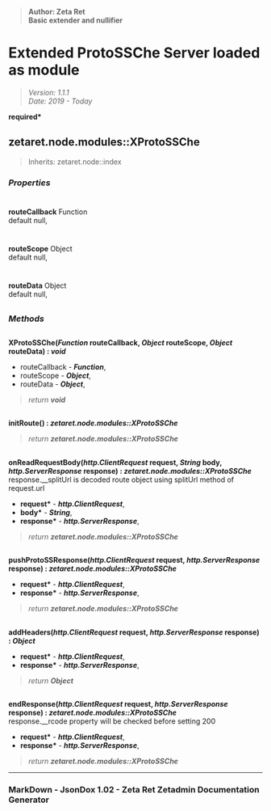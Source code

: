 > __Author: Zeta Ret__  
> __Basic extender and nullifier__  
# Extended ProtoSSChe Server loaded as module  
> *Version: 1.1.1*  
> *Date: 2019 - Today*  

__required*__

## zetaret.node.modules::XProtoSSChe  
> Inherits: zetaret.node::index  

### *Properties*  

#  
__routeCallback__ Function  
default null,   

#  
__routeScope__ Object  
default null,   

#  
__routeData__ Object  
default null,   


##  
### *Methods*  

##  
__XProtoSSChe(*Function* routeCallback, *Object* routeScope, *Object* routeData) : *void*__  
  
- routeCallback - __*Function*__,   
- routeScope - __*Object*__,   
- routeData - __*Object*__,   
> *return __void__*  

##  
__initRoute() : *zetaret.node.modules::XProtoSSChe*__  
  
> *return __zetaret.node.modules::XProtoSSChe__*  

##  
__onReadRequestBody(*http.ClientRequest* request, *String* body, *http.ServerResponse* response) : *zetaret.node.modules::XProtoSSChe*__  
response.__splitUrl is decoded route object using splitUrl method of request.url  
- __request*__ - __*http.ClientRequest*__,   
- __body*__ - __*String*__,   
- __response*__ - __*http.ServerResponse*__,   
> *return __zetaret.node.modules::XProtoSSChe__*  

##  
__pushProtoSSResponse(*http.ClientRequest* request, *http.ServerResponse* response) : *zetaret.node.modules::XProtoSSChe*__  
  
- __request*__ - __*http.ClientRequest*__,   
- __response*__ - __*http.ServerResponse*__,   
> *return __zetaret.node.modules::XProtoSSChe__*  

##  
__addHeaders(*http.ClientRequest* request, *http.ServerResponse* response) : *Object*__  
  
- __request*__ - __*http.ClientRequest*__,   
- __response*__ - __*http.ServerResponse*__,   
> *return __Object__*  

##  
__endResponse(*http.ClientRequest* request, *http.ServerResponse* response) : *zetaret.node.modules::XProtoSSChe*__  
response.__rcode property will be checked before setting 200  
- __request*__ - __*http.ClientRequest*__,   
- __response*__ - __*http.ServerResponse*__,   
> *return __zetaret.node.modules::XProtoSSChe__*  

---  
### MarkDown - JsonDox 1.02 - Zeta Ret Zetadmin Documentation Generator
